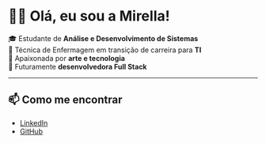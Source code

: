 # 👩‍💻 Olá, eu sou a Mirella!

🎓 Estudante de **Análise e Desenvolvimento de Sistemas**  
💉 Técnica de Enfermagem em transição de carreira para **TI**  
🎨 Apaixonada por **arte e tecnologia**  
🚀 Futuramente **desenvolvedora Full Stack**

---

## 📫 Como me encontrar

- [LinkedIn](https://www.linkedin.com/in/devmirella)  
- [GitHub](https://github.com/devmirella)
